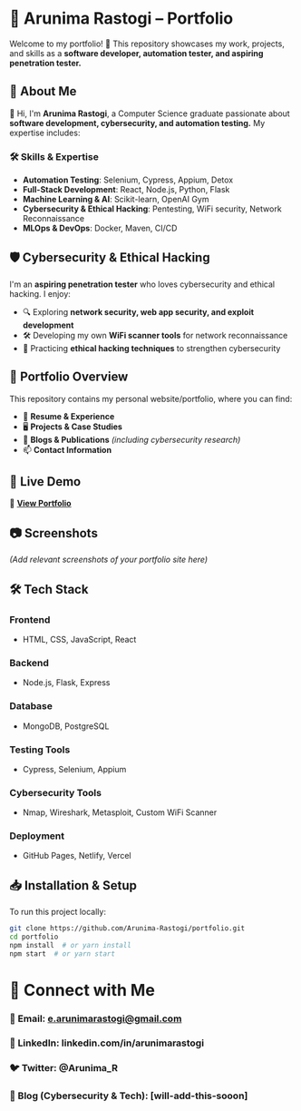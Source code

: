# 🌟 Arunima Rastogi – Portfolio     

Welcome to my portfolio! 🚀 This repository showcases my work, projects, and skills as a **software developer, automation tester, and aspiring penetration tester.**    
  
## 📌 About Me             

👋 Hi, I'm **Arunima Rastogi**, a Computer Science graduate passionate about **software development, cybersecurity, and automation testing.** My expertise includes:  
  
### 🛠 Skills & Expertise  
- **Automation Testing**: Selenium, Cypress, Appium, Detox      
- **Full-Stack Development**: React, Node.js, Python, Flask     
- **Machine Learning & AI**: Scikit-learn, OpenAI Gym     
- **Cybersecurity & Ethical Hacking**: Pentesting, WiFi security, Network Reconnaissance   
- **MLOps & DevOps**: Docker, Maven, CI/CD  

## 🛡️ Cybersecurity & Ethical Hacking   

I'm an **aspiring penetration tester** who loves cybersecurity and ethical hacking. I enjoy:  

- 🔍 Exploring **network security, web app security, and exploit development**  
- 🛠️ Developing my own **WiFi scanner tools** for network reconnaissance  
- 🎯 Practicing **ethical hacking techniques** to strengthen cybersecurity  

## 📂 Portfolio Overview  

This repository contains my personal website/portfolio, where you can find:  

- 📃 **Resume & Experience**  
- 🖥️ **Projects & Case Studies**  
- 📜 **Blogs & Publications** *(including cybersecurity research)*  
- 📫 **Contact Information**  

## 🚀 Live Demo  

🔗 **[View Portfolio](your-portfolio-link-here)**  

## 📷 Screenshots  

*(Add relevant screenshots of your portfolio site here)*  

## 🛠️ Tech Stack  

### Frontend  
- HTML, CSS, JavaScript, React  

### Backend  
- Node.js, Flask, Express  

### Database  
- MongoDB, PostgreSQL  

### Testing Tools  
- Cypress, Selenium, Appium  

### Cybersecurity Tools  
- Nmap, Wireshark, Metasploit, Custom WiFi Scanner  

### Deployment  
- GitHub Pages, Netlify, Vercel  

## 📥 Installation & Setup  

To run this project locally:  

```bash
git clone https://github.com/Arunima-Rastogi/portfolio.git
cd portfolio
npm install  # or yarn install
npm start  # or yarn start
```
# 📩 Connect with Me

### 📧 Email: e.arunimarastogi@gmail.com
### 💼 LinkedIn: linkedin.com/in/arunimarastogi
### 🐦 Twitter: @Arunima_R
### 🚀 Blog (Cybersecurity & Tech): [will-add-this-sooon]
